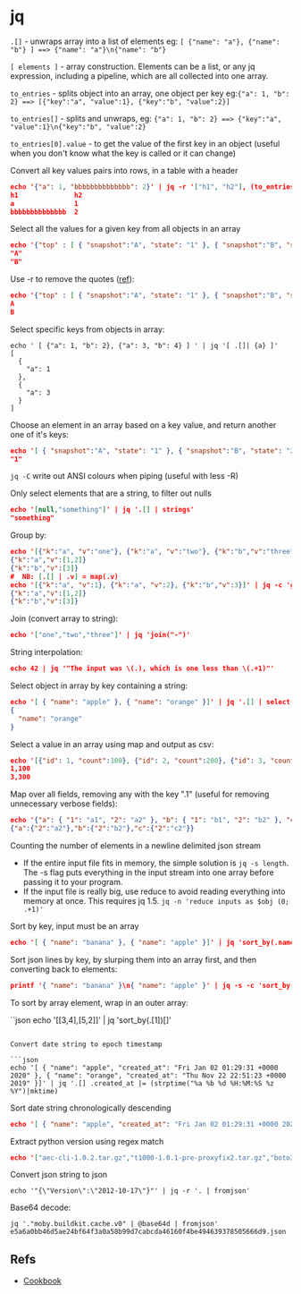 # jq

`.[]` - unwraps array into a list of elements eg: `[ {"name": "a"}, {"name": "b"} ] ==> {"name": "a"}\n{"name": "b"}`

`[ elements ]` - array construction. Elements can be a list, or any jq expression, including a pipeline, which are all collected into one array.

`to_entries` - splits object into an array, one object per key eg:`{"a": 1, "b": 2} ==> [{"key":"a", "value":1}, {"key":"b", "value":2}]`

`to_entries[]` - splits and unwraps, eg: `{"a": 1, "b": 2} ==> {"key":"a", "value":1}\n{"key":"b", "value":2}`

`to_entries[0].value` - to get the value of the first key in an object (useful when you don't know what the key is called or it can change)

Convert all key values pairs into rows, in a table with a header

```json
echo '{"a": 1, "bbbbbbbbbbbbbb": 2}' | jq -r '["h1", "h2"], (to_entries[] | [.key, .value]) |@tsv' | column -t
h1              h2
a               1
bbbbbbbbbbbbbb  2
```

Select all the values for a given key from all objects in an array

```json
echo '{"top" : [ { "snapshot":"A", "state": "1" }, { "snapshot":"B", "state": "2" }]}' | jq '.top[].snapshot'
"A"
"B"
```

Use -r to remove the quotes ([ref](https://github.com/stedolan/jq/wiki/FAQ)):

```json
echo '{"top" : [ { "snapshot":"A", "state": "1" }, { "snapshot":"B", "state": "2" }]}' | jq -r '.top[].snapshot'
A
B
```

Select specific keys from objects in  array:

```
echo ' [ {"a": 1, "b": 2}, {"a": 3, "b": 4} ] ' | jq '[ .[]| {a} ]'
[
  {
    "a": 1
  },
  {
    "a": 3
  }
]
```

Choose an element in an array based on a key value, and return another one of it's keys:

```json
echo '[ { "snapshot":"A", "state": "1" }, { "snapshot":"B", "state": "2" }]' | jq 'map(select(.snapshot == "A")) | .[0].state'
"1"
```

`jq -C` write out ANSI colours when piping (useful with less -R)

Only select elements that are a string, to filter out nulls

```json
echo '[null,"something"]' | jq '.[] | strings'
"something"
```

Group by:

```json
echo '[{"k":"a", "v":"one"}, {"k":"a", "v":"two"}, {"k":"b","v":"three"}]' | jq -c 'group_by(.k) | .[] | {k:.[0].k, v: [.[] | .v]}'
{"k":"a","v":[1,2]}
{"k":"b","v":[3]}
#  NB: [.[] | .v] = map(.v)
echo '[{"k":"a", "v":1}, {"k":"a", "v":2}, {"k":"b","v":3}]' | jq -c 'group_by(.k) | .[] | {k:.[0].k, v: map(.v)}'
{"k":"a","v":[1,2]}
{"k":"b","v":[3]}
```

Join (convert array to string):

```json
echo '["one","two","three"]' | jq 'join("-")'
```

String interpolation:

```json
echo 42 | jq '"The input was \(.), which is one less than \(.+1)"'
```

Select object in array by key containing a string:

```json
echo '[ { "name": "apple" }, { "name": "orange" }]' | jq '.[] | select(.name | contains("ran"))'
{
  "name": "orange"
}
```

Select a value in an array using map and output as csv:

```json
echo '[{"id": 1, "count":100}, {"id": 2, "count":200}, {"id": 3, "count":300}]' | jq -r 'map(select(.id == [1,3][])) | .[] | [.id, .count] | @csv'
1,100
3,300
```

Map over all fields, removing any with the key ".1" (useful for removing unnecessary verbose fields):

```json
echo '{"a": { "1": "a1", "2": "a2" }, "b": { "1": "b1", "2": "b2" }, "c": { "1": "c1", "2": "c2" } }' | jq -c '. | map_values(del (."1"))'
{"a":{"2":"a2"},"b":{"2":"b2"},"c":{"2":"c2"}}
```

Counting the number of elements in a newline delimited json stream

- If the entire input file fits in memory, the simple solution is `jq -s length`. The -s flag puts everything in the input stream into one array before passing it to your program.
- If the input file is really big, use reduce to avoid reading everything into memory at once. This requires jq 1.5. `jq -n 'reduce inputs as $obj (0; .+1)'`

Sort by key, input must be an array

```json
echo '[ { "name": "banana" }, { "name": "apple" }]' | jq 'sort_by(.name)'
```

Sort json lines by key, by slurping them into an array first, and then converting back to elements:

```json
printf '{ "name": "banana" }\n{ "name": "apple" }' | jq -s -c 'sort_by(.name)[]'
```

To sort by array element, wrap in an outer array:

``json
echo '[[3,4],[5,2]]' | jq 'sort_by(.[1])[]'

````

Convert date string to epoch timestamp

```json
echo '[ { "name": "apple", "created_at": "Fri Jan 02 01:29:31 +0000 2020" }, { "name": "orange", "created_at": "Thu Nov 22 22:51:23 +0000 2019" }]' | jq '.[] .created_at |= (strptime("%a %b %d %H:%M:%S %z %Y")|mktime)
````

Sort date string chronologically descending

```json
echo '[ { "name": "apple", "created_at": "Fri Jan 02 01:29:31 +0000 2020" }, { "name": "orange", "created_at": "Thu Nov 22 22:51:23 +0000 2019" }]' | jq 'sort_by(.created_at | strptime("%a %b %d %H:%M:%S %z %Y") | mktime) | reverse'
```

Extract python version using regex match

```json
echo '["aec-cli-1.0.2.tar.gz","t1000-1.0.1-pre-proxyfix2.tar.gz","boto3-1.17.97.tar.gz","t1000-0.1.dev204+gc88c612.tar.gz","contacts-1.2.4-CE-6.tar.gz"]' | jq '.[] | (capture("-(?<version>[0-9.]+[-+a-zA-Z0-9]*).tar.gz").version)'
```

Convert json string to json

```
echo '"{\"Version\":\"2012-10-17\"}"' | jq -r '. | fromjson'
```

Base64 decode:

```
jq '."moby.buildkit.cache.v0" | @base64d | fromjson' e5a6a0bb46d5ae24bf64f3a0a58b99d7cabcda46160f4be494639378505666d9.json
```

## Refs

- [Cookbook](https://github.com/stedolan/jq/wiki/Cookbook)
